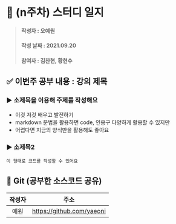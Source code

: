 # 📢 (n주차) 스터디 일지

> #### 작성자 : 오예원
>
> #### 작성 날짜 : 2021.09.20
>
> #### 참여자 : 김찬현, 황현수

## ✅ 이번주 공부 내용 : 강의 제목

### ▶️ 소제목을 이용해 주제를 작성해요

- 이것 저것 배우고 발전하기
- markdown 문법을 활용하면 code, 인용구 다양하게 활용할 수 있지만
- 어렵다면 지금의 양식만을 활용해도 좋아요

### ▶️ 소제목2

```
이 형태로 코드를 작성할 수 있어요
```

## 👊 Git (공부한 소스코드 공유)

| 작성자 |           주소            |
| :----: | :-----------------------: |
|  예원  | https://github.com/yaeoni |
